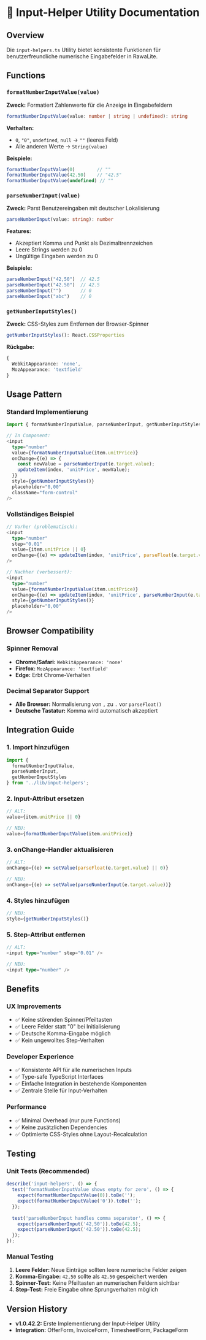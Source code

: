 # 🎯 Input-Helper Utility Documentation

## Overview
Die `input-helpers.ts` Utility bietet konsistente Funktionen für benutzerfreundliche numerische Eingabefelder in RawaLite.

## Functions

### `formatNumberInputValue(value)`
**Zweck:** Formatiert Zahlenwerte für die Anzeige in Eingabefeldern
```typescript
formatNumberInputValue(value: number | string | undefined): string
```

**Verhalten:**
- `0`, `"0"`, `undefined`, `null` → `""` (leeres Feld)
- Alle anderen Werte → `String(value)`

**Beispiele:**
```typescript
formatNumberInputValue(0)        // ""
formatNumberInputValue(42.50)    // "42.5"
formatNumberInputValue(undefined) // ""
```

### `parseNumberInput(value)`
**Zweck:** Parst Benutzereingaben mit deutscher Lokalisierung
```typescript
parseNumberInput(value: string): number
```

**Features:**
- Akzeptiert Komma und Punkt als Dezimaltrennzeichen
- Leere Strings werden zu 0
- Ungültige Eingaben werden zu 0

**Beispiele:**
```typescript
parseNumberInput("42,50")  // 42.5
parseNumberInput("42.50")  // 42.5
parseNumberInput("")       // 0
parseNumberInput("abc")    // 0
```

### `getNumberInputStyles()`
**Zweck:** CSS-Styles zum Entfernen der Browser-Spinner
```typescript
getNumberInputStyles(): React.CSSProperties
```

**Rückgabe:**
```typescript
{
  WebkitAppearance: 'none',
  MozAppearance: 'textfield'
}
```

## Usage Pattern

### Standard Implementierung
```typescript
import { formatNumberInputValue, parseNumberInput, getNumberInputStyles } from '../lib/input-helpers';

// In Component:
<input
  type="number"
  value={formatNumberInputValue(item.unitPrice)}
  onChange={(e) => {
    const newValue = parseNumberInput(e.target.value);
    updateItem(index, 'unitPrice', newValue);
  }}
  style={getNumberInputStyles()}
  placeholder="0,00"
  className="form-control"
/>
```

### Vollständiges Beispiel
```typescript
// Vorher (problematisch):
<input
  type="number"
  step="0.01"
  value={item.unitPrice || 0}
  onChange={(e) => updateItem(index, 'unitPrice', parseFloat(e.target.value) || 0)}
/>

// Nachher (verbessert):
<input
  type="number"
  value={formatNumberInputValue(item.unitPrice)}
  onChange={(e) => updateItem(index, 'unitPrice', parseNumberInput(e.target.value))}
  style={getNumberInputStyles()}
  placeholder="0,00"
/>
```

## Browser Compatibility

### Spinner Removal
- **Chrome/Safari:** `WebkitAppearance: 'none'`
- **Firefox:** `MozAppearance: 'textfield'`
- **Edge:** Erbt Chrome-Verhalten

### Decimal Separator Support
- **Alle Browser:** Normalisierung von `,` zu `.` vor `parseFloat()`
- **Deutsche Tastatur:** Komma wird automatisch akzeptiert

## Integration Guide

### 1. Import hinzufügen
```typescript
import { 
  formatNumberInputValue, 
  parseNumberInput, 
  getNumberInputStyles 
} from '../lib/input-helpers';
```

### 2. Input-Attribut ersetzen
```typescript
// ALT:
value={item.unitPrice || 0}

// NEU:
value={formatNumberInputValue(item.unitPrice)}
```

### 3. onChange-Handler aktualisieren
```typescript
// ALT:
onChange={(e) => setValue(parseFloat(e.target.value) || 0)}

// NEU:
onChange={(e) => setValue(parseNumberInput(e.target.value))}
```

### 4. Styles hinzufügen
```typescript
// NEU:
style={getNumberInputStyles()}
```

### 5. Step-Attribut entfernen
```typescript
// ALT:
<input type="number" step="0.01" />

// NEU:
<input type="number" />
```

## Benefits

### UX Improvements
- ✅ Keine störenden Spinner/Pfeiltasten
- ✅ Leere Felder statt "0" bei Initialisierung
- ✅ Deutsche Komma-Eingabe möglich
- ✅ Kein ungewolltes Step-Verhalten

### Developer Experience
- ✅ Konsistente API für alle numerischen Inputs
- ✅ Type-safe TypeScript Interfaces
- ✅ Einfache Integration in bestehende Komponenten
- ✅ Zentrale Stelle für Input-Verhalten

### Performance
- ✅ Minimal Overhead (nur pure Functions)
- ✅ Keine zusätzlichen Dependencies
- ✅ Optimierte CSS-Styles ohne Layout-Recalculation

## Testing

### Unit Tests (Recommended)
```typescript
describe('input-helpers', () => {
  test('formatNumberInputValue shows empty for zero', () => {
    expect(formatNumberInputValue(0)).toBe('');
    expect(formatNumberInputValue('0')).toBe('');
  });
  
  test('parseNumberInput handles comma separator', () => {
    expect(parseNumberInput('42,50')).toBe(42.5);
    expect(parseNumberInput('42.50')).toBe(42.5);
  });
});
```

### Manual Testing
1. **Leere Felder:** Neue Einträge sollten leere numerische Felder zeigen
2. **Komma-Eingabe:** `42,50` sollte als `42.50` gespeichert werden
3. **Spinner-Test:** Keine Pfeiltasten an numerischen Feldern sichtbar
4. **Step-Test:** Freie Eingabe ohne Sprungverhalten möglich

## Version History
- **v1.0.42.2:** Erste Implementierung der Input-Helper Utility
- **Integration:** OfferForm, InvoiceForm, TimesheetForm, PackageForm

